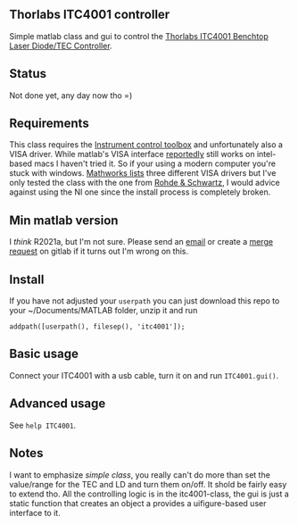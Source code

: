 ## Thorlabs ITC4001 controller
Simple matlab class and gui to control the
[Thorlabs ITC4001 Benchtop Laser Diode/TEC Controller](https://www.thorlabs.de/thorProduct.cfm?partNumber=ITC4001).

## Status
Not done yet, any day now tho =)

## Requirements
This class requires the
[Instrument control toolbox](https://se.mathworks.com/products/instrument.html)
and unfortunately also a VISA driver. While matlab's VISA interface
[reportedly](https://se.mathworks.com/help/releases/R2024b/instrument/troubleshooting-visa-interface.html)
still works on intel-based macs I haven't tried it. So if your using a modern
computer you're stuck with windows.
[Mathworks lists](https://se.mathworks.com/help/releases/R2024b/instrument/troubleshooting-visa-interface.html)
three different VISA drivers but I've only tested the class with the one from
[Rohde & Schwartz](https://www.rohde-schwarz.com/no/applications/r-s-visa-application-note_56280-148812.html),
I would advice against using the NI one since the install process is completely
broken.

## Min matlab version
I *think* R2021a, but I'm not sure. Please send an
[email](mailto:ragnar.seton@uit.no)
or create a
[merge request](https://docs.gitlab.com/ee/user/project/merge_requests/creating_merge_requests.html)
on gitlab if it turns out I'm wrong on this.

## Install
If you have not adjusted your `userpath` you can just download this repo to your
~/Documents/MATLAB folder, unzip it and run
```
addpath([userpath(), filesep(), 'itc4001']);
```

## Basic usage
Connect your ITC4001 with a usb cable, turn it on and run `ITC4001.gui()`.

## Advanced usage
See `help ITC4001`.

## Notes
I want to emphasize *simple class*, you really can't do more than set the
value/range for the TEC and LD and turn them on/off. It shold be fairly easy to
extend tho. All the controlling logic is in the itc4001-class, the gui is just a
static function that creates an object a provides a uifigure-based user
interface to it.
